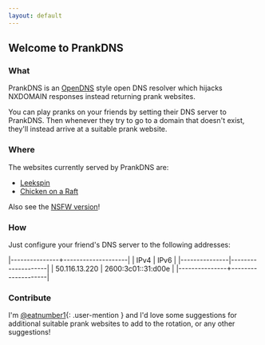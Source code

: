 ```yaml
---
layout: default
---
```

## Welcome to PrankDNS

### What

PrankDNS is an [OpenDNS] style open DNS resolver which hijacks NXDOMAIN
responses instead returning prank websites.

You can play pranks on your friends by setting their DNS server to
PrankDNS. Then whenever they try to go to a domain that doesn't exist,
they'll instead arrive at a suitable prank website.

### Where

The websites currently served by PrankDNS are:

 * [Leekspin]
 * [Chicken on a Raft][ChickenOnARaft]

Also see the [NSFW version][spin.wang]!

### How

Just configure your friend's DNS server to the following addresses:

|---------------+--------------------|
|      IPv4     |        IPv6        |
|---------------|--------------------|
| 50.116.13.220 | 2600:3c01::31:d00e |
|---------------+--------------------|

### Contribute

I'm [@eatnumber1]{: .user-mention } and I'd love some suggestions for
additional suitable prank websites to add to the rotation, or any other
suggestions!

[OpenDNS]: http://opendns.com
[Leekspin]: http://leekspin.com
[ChickenOnARaft]: http://chickenonaraft.com
[spin.wang]: http://spin.wang
[@eatnumber1]: mailto:russ@eatnumber1.com
